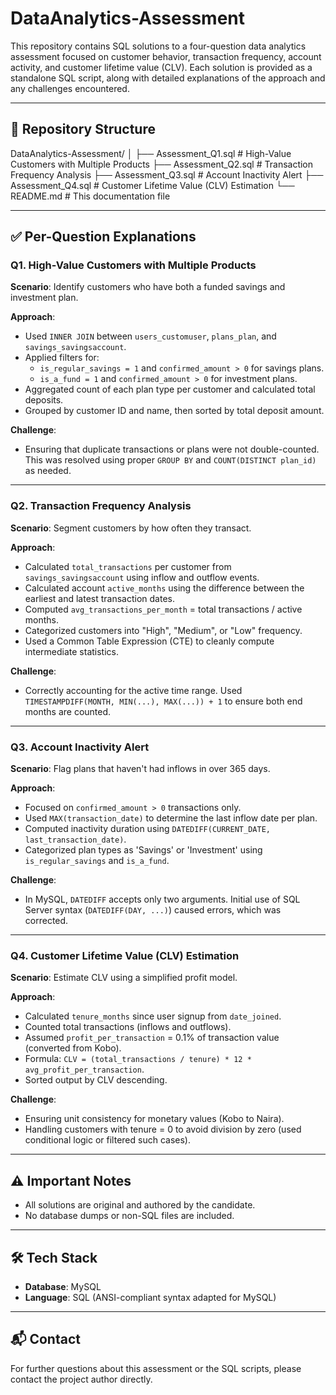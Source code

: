 # DataAnalytics-Assessment
This repository contains SQL solutions to a four-question data analytics assessment focused on customer behavior, transaction frequency, account activity, and customer lifetime value (CLV). Each solution is provided as a standalone SQL script, along with detailed explanations of the approach and any challenges encountered.

---

## 📁 Repository Structure
DataAnalytics-Assessment/
│
├── Assessment_Q1.sql # High-Value Customers with Multiple Products
├── Assessment_Q2.sql # Transaction Frequency Analysis
├── Assessment_Q3.sql # Account Inactivity Alert
├── Assessment_Q4.sql # Customer Lifetime Value (CLV) Estimation
└── README.md # This documentation file


---

## ✅ Per-Question Explanations

### **Q1. High-Value Customers with Multiple Products**

**Scenario**: Identify customers who have both a funded savings and investment plan.

**Approach**:
- Used `INNER JOIN` between `users_customuser`, `plans_plan`, and `savings_savingsaccount`.
- Applied filters for:
  - `is_regular_savings = 1` and `confirmed_amount > 0` for savings plans.
  - `is_a_fund = 1` and `confirmed_amount > 0` for investment plans.
- Aggregated count of each plan type per customer and calculated total deposits.
- Grouped by customer ID and name, then sorted by total deposit amount.

**Challenge**:
- Ensuring that duplicate transactions or plans were not double-counted. This was resolved using proper `GROUP BY` and `COUNT(DISTINCT plan_id)` as needed.

---

### **Q2. Transaction Frequency Analysis**

**Scenario**: Segment customers by how often they transact.

**Approach**:
- Calculated `total_transactions` per customer from `savings_savingsaccount` using inflow and outflow events.
- Calculated account `active_months` using the difference between the earliest and latest transaction dates.
- Computed `avg_transactions_per_month` = total transactions / active months.
- Categorized customers into "High", "Medium", or "Low" frequency.
- Used a Common Table Expression (CTE) to cleanly compute intermediate statistics.

**Challenge**:
- Correctly accounting for the active time range. Used `TIMESTAMPDIFF(MONTH, MIN(...), MAX(...)) + 1` to ensure both end months are counted.

---

### **Q3. Account Inactivity Alert**

**Scenario**: Flag plans that haven't had inflows in over 365 days.

**Approach**:
- Focused on `confirmed_amount > 0` transactions only.
- Used `MAX(transaction_date)` to determine the last inflow date per plan.
- Computed inactivity duration using `DATEDIFF(CURRENT_DATE, last_transaction_date)`.
- Categorized plan types as 'Savings' or 'Investment' using `is_regular_savings` and `is_a_fund`.

**Challenge**:
- In MySQL, `DATEDIFF` accepts only two arguments. Initial use of SQL Server syntax (`DATEDIFF(DAY, ...)`) caused errors, which was corrected.

---

### **Q4. Customer Lifetime Value (CLV) Estimation**

**Scenario**: Estimate CLV using a simplified profit model.

**Approach**:
- Calculated `tenure_months` since user signup from `date_joined`.
- Counted total transactions (inflows and outflows).
- Assumed `profit_per_transaction` = 0.1% of transaction value (converted from Kobo).
- Formula: `CLV = (total_transactions / tenure) * 12 * avg_profit_per_transaction`.
- Sorted output by CLV descending.

**Challenge**:
- Ensuring unit consistency for monetary values (Kobo to Naira).
- Handling customers with tenure = 0 to avoid division by zero (used conditional logic or filtered such cases).

---

## ⚠️ Important Notes

- All solutions are original and authored by the candidate.
- No database dumps or non-SQL files are included.


---

## 🛠️ Tech Stack

- **Database**: MySQL
- **Language**: SQL (ANSI-compliant syntax adapted for MySQL)

---

## 📬 Contact

For further questions about this assessment or the SQL scripts, please contact the project author directly.

